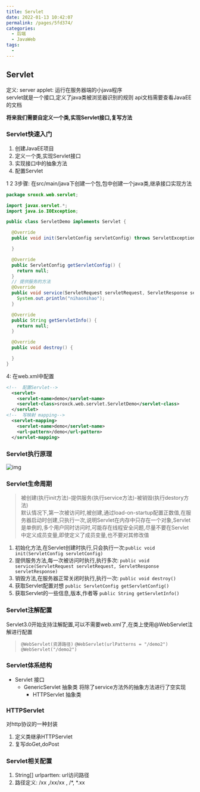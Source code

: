 ```yaml
---
title: Servlet
date: 2022-01-13 10:42:07
permalink: /pages/5fd374/
categories: 
  - 后端
  - JavaWeb
tags: 
  - 
---
```


## Servlet
定义: server applet: 运行在服务器端的小java程序   
servlet就是一个接口,定义了java类被浏览器识别的规则
api文档需要查看JavaEE的文档

**将来我们需要自定义一个类,实现Servlet接口,复写方法**

### Servlet快速入门
1. 创建JavaEE项目
2. 定义一个类,实现Servlet接口
3. 实现接口中的抽象方法
4. 配置Servlet

1 2 3步骤: 在src/main/java下创建一个包,包中创建一个java类,继承接口实现方法
``` java
package sroxck.web.servlet;

import javax.servlet.*;
import java.io.IOException;

public class ServletDemo implements Servlet {

  @Override
  public void init(ServletConfig servletConfig) throws ServletException {

  }

  @Override
  public ServletConfig getServletConfig() {
    return null;
  }
  // 提供服务的方法
  @Override
  public void service(ServletRequest servletRequest, ServletResponse servletResponse) throws ServletException, IOException {
    System.out.println("nihaonihao");
  }

  @Override
  public String getServletInfo() {
    return null;
  }

  @Override
  public void destroy() {

  }
}

```

4: 在web.xml中配置
``` xml
<!--  配置Servlet-->
  <servlet>
    <servlet-name>demo</servlet-name>
    <servlet-class>sroxck.web.servlet.ServletDemo</servlet-class>
  </servlet>
<!--  写映射 mapping-->
  <servlet-mapping>
    <servlet-name>demo</servlet-name>
    <url-pattern>/demo</url-pattern>
  </servlet-mapping>
```
### Servlet执行原理
![img](/img/Servlet.png)

### Servlet生命周期
> 被创建(执行init方法)-提供服务(执行service方法)-被销毁(执行destory方法)   
> 默认情况下,第一次被访问时,被创建,通过load-on-startup配置正数值,在服务器启动时创建,只执行一次,说明Servlet在内存中只存在一个对象,Servlet是单例的,多个用户同时访问时,可能存在线程安全问题,尽量不要在Servlet中定义成员变量,即使定义了成员变量,也不要对其修改值

1. 初始化方法,在Servlet创建时执行,只会执行一次:` public void init(ServletConfig servletConfig) `
2. 提供服务方法,每一次被访问时执行,执行多次: `public void service(ServletRequest servletRequest, ServletResponse servletResponse)`
3. 销毁方法,在服务器正常关闭时执行,执行一次: `public void destroy()`
4. 获取Servlet配置对想 `public ServletConfig getServletConfig()`
5. 获取Servlet的一些信息,版本,作者等 `public String getServletInfo()`

### Servlet注解配置
Servlet3.0开始支持注解配置,可以不需要web.xml了,在类上使用@WebServlet注解进行配置   
> `@WebServlet(资源路径)`
`@WebServlet(urlPatterns = "/demo2")` `@WebServlet("/demo2")` 


### Servlet体系结构
- Servlet 接口
  - GenericServlet 抽象类 将除了service方法外的抽象方法进行了空实现
    - HTTPServlet 抽象类

### HTTPServlet
对http协议的一种封装

1. 定义类继承HTTPServlet
2. 复写doGet,doPost

### Servlet相关配置
1. String[] urlpartten: url访问路径 
2. 路径定义: /xx ,/xx/xx , /*, *.xx


